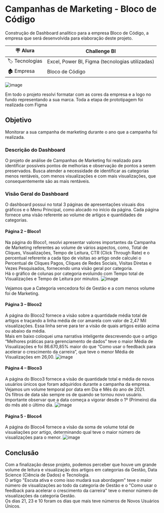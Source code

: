 # Campanhas de Marketing - Bloco de Código #

Construção de Dashboard analítico para a empresa Bloco de Código, a empresa que será desenvolvida para elaboração deste projeto.

| :placard: Alura | Challenge BI  |
| -------------  | --- |
| :label: Tecnologias | Excel, Power BI, Figma (tecnologias utilizadas)
| :derelict_house: Empresa         | Bloco de Código

![image](https://github.com/iuryml/Analise-BlocodeCodigo/assets/55949523/9833adf3-d208-4e4d-ac76-b4b91bac49cb)

Em todo o projeto resolvi formatar com as cores da empresa e a logo no fundo representando a sua marca. Toda a etapa de prototipagem foi realizada com Figma

## Objetivo ##
Monitorar a sua campanha de marketing durante o ano que a campanha foi realizada.

### Descrição do Dashboard ###
O projeto de análise de Campanhas de Marketing foi realizado para identificar possíveis pontos de melhorias e observação de pontos a serem preservados. Busca atender a necessidade de identificar as categorias menos rentáveis, com menos visualizações e com mais visualizações, que consequentemente são as mais rentáveis.

### Visão Geral do Dashboard ###
O dashboard possui no total 3 páginas de apresentações visuais dos gráficos e o Menu Principal, como alocado no início da página. Cada página fornece uma visão referente ao volume de artigos e quantidades de categorias. 

#### Página 2 – Bloco1 ####
Na página do Bloco1, resolvi apresentar valores importantes da Campanha de Marketing referentes ao volume de vários aspectos, como, Total de Cliques, Visualizações, Tempo de Leitura, CTR (Click Through Rate) e o percentual referente a cada tipo de visitas ao artigo onde calculei o Percentual de Cliques Pagos, Cliques de Redes Sociais, Visitas Diretas e Vezes Pesquisados, fornecendo uma visão geral por categoria.<br>
Há o gráfico de colunas por categoria evoluindo com Tempo total de Visualizações e Tempo de Leitura por minutos.
![image](https://github.com/iuryml/Analise-BlocodeCodigo/assets/55949523/0e122708-f657-402b-8ce1-60944d329505)

Vejamos que a Categoria vencedora foi de Gestão e a com menos volume foi de Marketing.

#### Página 3 – Bloco2 ####
A página do Bloco2 fornece a visão sobre a quantidade média total de artigos e traçando a linha média de cor amarela com valor de 2,47 Mil visualizações. Essa linha serve para ter a visão de quais artigos estão acima ou abaixo da média.<br>
Mais em baixo coloquei uma narrativa inteligente descrevendo que o artigo “Melhores práticas para gerenciamento de dados” teve o maior Média de Visualizações e foi 86.670,85% maior do que “Como usar o feedback para acelerar o crescimento da carreira”, que teve o menor Média de Visualizações em 26,00.
![image](https://github.com/iuryml/Analise-BlocodeCodigo/assets/55949523/a0cfeb3c-c193-4ca1-b8a5-6401052422db)

#### Página 4 – Bloco3 ####
A página do Bloco3 fornece a visão de quantidade total e média de novos usuários únicos que foram adquiridos durante a campanha da empresa. Vejamos um volume temporal por data em Dia e Mês do ano de 2021.<br>
Os filtros de data são sempre os de quando se tornou novo usuário. Importante observar que a data começa a vigorar desde o 1º (Primeiro) dia do mês até o último dia.
![image](https://github.com/iuryml/Analise-BlocodeCodigo/assets/55949523/958eef6b-cf6b-4897-aa6f-ea22f7745ea9)

#### Página 5 - Bloco4 ####
A página do Bloco4 fornece a visão da soma de volume total de visualiações por artigo, determinando qual teve o maior número de visualizações para o menor.
![image](https://github.com/iuryml/Analise-BlocodeCodigo/assets/55949523/dc806021-53f6-4d2a-8570-47145da238c3)

## Conclusão ##

Com a finalização desse projeto, podemos perceber que houve um grande volume de leitura e visualização dos artigos em categorias da Gestão, Data Science (Ciência de Dados) e Tecnologia.<br>
O artigo "Escuta ativa e como isso mudará sua abordagem" teve o maior número de visualizações ao todo da categoria de Gestão e o "Como usar o feedback para acelerar o crescimento da carreira" teve o menor número de visualizações da categoria Gestão.<br>
Os dias 21, 23 e 10 foram os dias que mais teve números de Novos Usuários Únicos.
